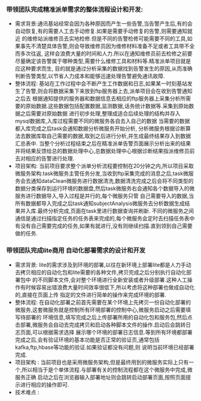 ### 带领团队完成精准派单需求的整体流程设计和开发:
* 需求背景:通讯基站经常会因为各种原因而产生一些告警,当告警产生后,有的会自动恢复,有的需要人工去手动修复.如果是需要手动修复的告警,则需要通知就近
的维修站派维修员去实地检修.但是不同的告警检修可能需要不同的工具,如果事先不清楚具体告警,则会导致维修员因为维修材料准备不足或者工具带不全而多次往返,
这样会浪费大量的时间和人力.所以在通知维修员前去检修之前要尽量确定该告警属于哪种类型,需要什么维修工具和材料等.精准派单项目就是应这种要求而生,
目的就是通过分析采集的数据找到告警发生的原因,从而准确判断告警类型,以节省人力成本和能够迅速处理告警避免通讯故障.
* 整体流程: 基站在工作过程中会不断产生工作数据和日志,如果某一时刻基站发生了告警,则会将数据采集下来放到ftp服务器上去,派单项目会在收到告警通知之后去
根据通知提供的服务器和数据信息去相应的ftp服务器上采集分析所需要的原始数据.这些数据包括配置数据,监测数据,话务统计数据等.采集到原始数据之后需要对原始数据
进行初步处理,整理成适合后续处理的结构并存入mysql数据库,入库过程需要不同的微服务各自去入自己的数据 当需要的数据都入库完成之后task会通知数据分析微服务开始分析, 分析微服务根据诊断算法去数据库取自己需要的数据,取到之后进行分析,并生成最终结果存入到数据汇总表中. 当整个分析过程结束之后在精准派单告警页面展示分析出来的结果并将结果反馈给总的数据处理中心,总数据处理中心根据诊断结果指派维修员前去对相应的告警进行处理.
* 项目架构: 当前项目要求整个派单分析流程要控制在20分钟之内,所以项目采取微服务架构.task微服务主管任务分发,当收到ftp采集完成的消息之后,task微服务会去通知dataClean微服务进行数据清洗,数据清洗完成之后会将不同类型的数据分类保存到运行环境的数据盘,然后task微服务右会通知各个数据导入的微服务进行数据导入,导入过程是并行的,每个微服务只管 自己需要导入的数据,当所有数据都导入完成之后task通知subjectAnalysis微服务去分析数据生成结果并入库.最终分析完成,页面在task里进行数据查询并刷新. 不同的微服务之间通信是通过扫描指定任务的任务表来完成的,每个微服务会定时去扫描任务表中有没有自己需要完成的任务,如果有就进行,没有则继续扫描.直到领到自己需要做的任务.
### 带领团队完成lite商用 自动化部署需求的设计和开发
* 需求背景: lite的需求涉及到环境的部署,以往在新环境上部署lite都是人力手动去拷贝相应的自动化包和lite需要的各种文件,拷贝完成之后分别执行自动化部署包中
的不同脚本文件,会对整个环境进行全新安装或者升级部署.这种人工操作有时候容易出错浪费大量时间效率很低下,所以考虑将这种部署也做成自动化的,直接在页面上传
指定的文件进行简单的操作来完成环境的部署.
* 整体流程: 在自动化部署之前首先需要在某个环境上先拷贝一份自动化部署的微服务,这套微服务就是控制所有环境部署的控制中心,微服务启动之后需要填写待部署的
环境信息,填写完成之后上传部署所用的自动化包和服务包,然后点击部署,微服务会自动去完成拷贝和启动各种脚本文件的操作.启动后会跳转日志页面,可以根据需求选择
展示哪个环境的部署日志信息.等到所有环境都部署完成之后,会有验证环境的基本功能是否正常的验证页,通常包括kafka,ftp,hbase等功能的验证.如果验证都没有问题,则
说明当前环境已经部署完成.
* 项目架构 : 当前项目也是采用微服务架构,但是最终用到的微服务实际上只有一个,所以相当于是个单体流程.与部署有关的控制流程都在这个微服务中完成,微服务正确
启动之后在浏览器输入部署地址则会跳转启动部署页面,按照页面提示进行相应的操作即可.
* 技术难点 : 
